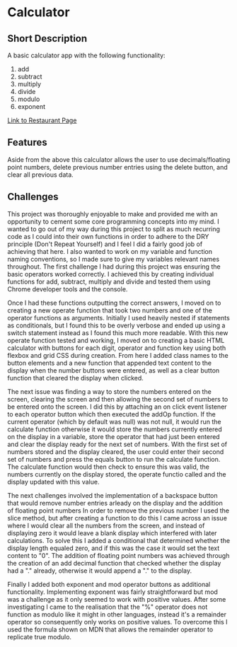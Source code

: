 # Calculator

## Short Description

A basic calculator app with the following functionality:

1. add
2. subtract
3. multiply
4. divide
5. modulo
6. exponent

[Link to Restaurant Page](https://apwaite.github.io/calculator/)

## Features

Aside from the above this calculator allows the user to use decimals/floating point numbers, delete previous number entries using the delete button, and clear all previous data.

## Challenges

This project was thoroughly enjoyable to make and provided me with an opportunity to cement some core programming concepts into my mind. I wanted to go out of my way during this project to split as much recurring code as I could into their own functions in order to adhere to the DRY principle (Don't Repeat Yourself) and I feel I did a fairly good job of achieving that here. I also wanted to work on my variable and function naming conventions, so I made sure to give my variables relevant names throughout. The first challenge I had during this project was ensuring the basic operators worked correctly. I achieved this by creating individual functions for add, subtract, multiply and divide and tested them using Chrome developer tools and the console.

Once I had these functions outputting the correct answers, I moved on to creating a new operate function that took two numbers and one of the operator functions as arguments. Initially I used heavily nested if statements as conditionals, but I found this to be overly verbose and ended up using a switch statement instead as I found this much more readable. With this new operate function tested and working, I moved on to creating a basic HTML calculator with buttons for each digit, operator and function key using both flexbox and grid CSS during creation. From here I added class names to the button elements and a new function that appended text content to the display when the number buttons were entered, as well as a clear button function that cleared the display when clicked.

The next issue was finding a way to store the numbers entered on the screen, clearing the screen and then allowing the second set of numbers to be entered onto the screen. I did this by attaching an on click event listener to each operator button which then executed the addOp function. If the current operator (which by default was null) was not null, it would run the calculate function otherwise it would store the numbers currently entered on the display in a variable, store the operator that had just been entered and clear the display ready for the next set of numbers. With the first set of numbers stored and the display cleared, the user could enter their second set of numbers and press the equals button to run the calculate function. The calculate function would then check to ensure this was valid, the numbers currently on the display stored, the operate functio called and the display updated with this value.

The next challenges involved the implementation of a backspace button that would remove number entries arleady on the display and the addition of floating point numbers In order to remove the previous number I used the slice method, but after creating a function to do this I came across an issue where I would clear all the numbers from the screen, and instead of displaying zero it would leave a blank display which interfered with later calculations. To solve this I added a conditional that determined whether the display length equaled zero, and if this was the case it would set the text content to "0". The addition of floating point numbers was achieved through the creation of an add decimal function that checked whether the display had a "." already, otherwise it would append a "." to the display.

Finally I added both exponent and mod operator buttons as additional functionality. Implementing exponent was fairly straightforward but mod was a challenge as it only seemed to work with positive values. After some investigating I came to the realisation that the "%" operator does not function as modulo like it might in other languages, instead it's a remainder operator so consequently only works on positive values. To overcome this I used the formula shown on MDN that allows the remainder operator to replicate true modulo.
